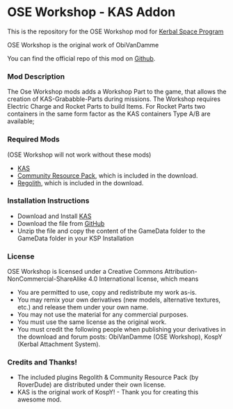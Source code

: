 OSE Workshop - KAS Addon
===

This is the repository for the OSE Workshop mod for [Kerbal Space Program](http://kerbalspaceprogram.com)

OSE Workshop is the original work of ObiVanDamme

You can find the official repo of this mod on [Github](http://github.com/ObiVanDamme/Workshop).

### Mod Description
The Ose Workshop mods adds a Workshop Part to the game, that allows the creation of KAS-Grababble-Parts during missions. The Workshop requires Electric Charge and Rocket Parts to build Items. For Rocket Parts two containers in the same form factor as the KAS containers Type A/B are available;

### Required Mods
(OSE Workshop will not work without these mods)
* [KAS](http://forum.kerbalspaceprogram.com/threads/92514)
* [Community Resource Pack](http://forum.kerbalspaceprogram.com/threads/91998), which is included in the download.
* [Regolith](http://forum.kerbalspaceprogram.com/threads/100162), which is included in the download.

### Installation Instructions
* Download and Install [KAS](http://forum.kerbalspaceprogram.com/threads/92514)
* Download the file from [GitHub](https://github.com/obivandamme/Workshop/releases)
* Unzip the file and copy the content of the GameData folder to the GameData folder in your KSP Installation

### License

OSE Workshop is licensed under a Creative Commons Attribution-NonCommercial-ShareAlike 4.0 International license, which means

* You are permitted to use, copy and redistribute my work as-is.
* You may remix your own derivatives (new models, alternative textures, etc.) and release them under your own name.
* You may not use the material for any commercial purposes.
* You must use the same license as the original work.
* You must credit the following people when publishing your derivatives in the download and forum posts: ObiVanDamme (OSE Workshop), KospY (Kerbal Attachment System).

### Credits and Thanks!

* The included plugins Regolith & Community Resource Pack (by RoverDude) are distributed under their own license.
* KAS is the original work of KospY! - Thank you for creating this awesome mod.
